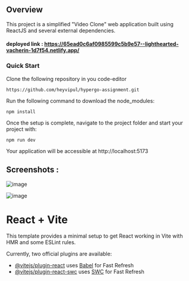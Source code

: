## Overview
This project is a simplified "Video Clone" web application built using ReactJS and several external dependencies.

#### deployed link : https://65ead0c6af0985599c5b9e57--lighthearted-vacherin-1d7f54.netlify.app/

### Quick Start

Clone the following repository in you code-editor 

```
https://github.com/heyvipul/hypergo-assignment.git
```

Run the following command to download the node_modules:

```
npm install
```

Once the setup is complete, navigate to the project folder and start your project with:

```
npm run dev
```

Your application will be accessible at http://localhost:5173

## Screenshots :

![image](https://github.com/heyvipul/hypergo-assignment/assets/131906819/fd31ba43-4e65-4a9f-8d8f-dc9e32144dd0)

![image](https://github.com/heyvipul/hypergo-assignment/assets/131906819/4f79bf2a-d57f-4180-8364-42f7bf52b514)


# React + Vite

This template provides a minimal setup to get React working in Vite with HMR and some ESLint rules.

Currently, two official plugins are available:

- [@vitejs/plugin-react](https://github.com/vitejs/vite-plugin-react/blob/main/packages/plugin-react/README.md) uses [Babel](https://babeljs.io/) for Fast Refresh
- [@vitejs/plugin-react-swc](https://github.com/vitejs/vite-plugin-react-swc) uses [SWC](https://swc.rs/) for Fast Refresh
